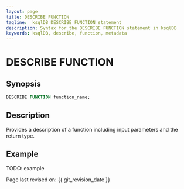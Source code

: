 ```yaml
---
layout: page
title: DESCRIBE FUNCTION
tagline:  ksqlDB DESCRIBE FUNCTION statement
description: Syntax for the DESCRIBE FUNCTION statement in ksqlDB
keywords: ksqlDB, describe, function, metadata
---
```


DESCRIBE FUNCTION
=================

Synopsis
--------

```sql
DESCRIBE FUNCTION function_name;
```

Description
-----------

Provides a description of a function including input parameters and the
return type.

Example
-------

TODO: example

Page last revised on: {{ git_revision_date }}
